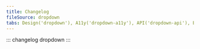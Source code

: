 ```yaml
---
title: Changelog
fileSource: dropdown
tabs: Design('dropdown'), A11y('dropdown-a11y'), API('dropdown-api'), Example('dropdown-code'), Changelog('dropdown-changelog')
---
```


::: changelog dropdown :::
